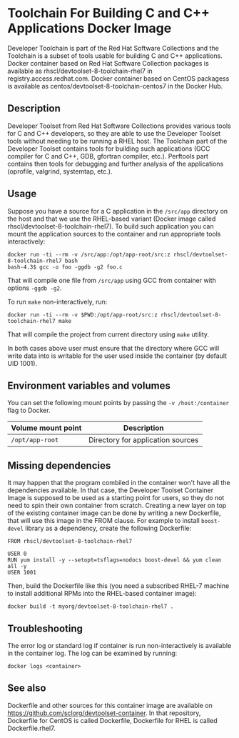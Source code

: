 Toolchain For Building C and C++ Applications Docker Image
==========================================================

Developer Toolchain is part of the Red Hat Software Collections and the Toolchain is a subset of tools usable for building C and C++ applications. Docker container based on Red Hat Software Collection packages is available as rhscl/devtoolset-8-toolchain-rhel7 in registry.access.redhat.com. Docker container based on CentOS packagess is available as centos/devtoolset-8-toolchain-centos7 in the Docker Hub.


Description
-----------
Developer Toolset from Red Hat Software Collections provides various tools for C and C++ developers, so they are able to use the Developer Toolset tools without needing to be running a RHEL host. The Toolchain part of the Developer Toolset contains tools for building such applications (GCC compiler for C and C++, GDB, gfortran compiler, etc.). Perftools part contains then tools for debugging and further analysis of the applications (oprofile, valgrind, systemtap, etc.).


Usage
-----------
Suppose you have a source for a C application in the `/src/app` directory on the host and that we use the RHEL-based variant (Docker image called rhscl/devtoolset-8-toolchain-rhel7). To build such application you can mount the application sources to the container and run appropriate tools interactively:

```
docker run -ti --rm -v /src/app:/opt/app-root/src:z rhscl/devtoolset-8-toolchain-rhel7 bash
bash-4.3$ gcc -o foo -ggdb -g2 foo.c
```

That will compile one file from `/src/app` using GCC from container with options `-ggdb -g2`.

To run `make` non-interactively, run:

```
docker run -ti --rm -v $PWD:/opt/app-root/src:z rhscl/devtoolset-8-toolchain-rhel7 make
```

That will compile the project from current directory using `make` utility.

In both cases above user must ensure that the directory where GCC will write data into is writable for the user used inside the container (by default UID 1001).


Environment variables and volumes
---------------------------------
You can set the following mount points by passing the `-v /host:/container` flag to Docker.

|  Volume mount point      | Description                       |
| :----------------------- | --------------------------------- |
|  `/opt/app-root`         | Directory for application sources |



Missing dependencies
--------------------
It may happen that the program combiled in the container won't have all the dependencies available. In that case, the Developer Toolset Container Image is supposed to be used as a starting point for users, so they do not need to spin their own container from scratch. Creating a new layer on top of the existing container image can be done by writing a new Dockerfile, that will use this image in the FROM clause. For example to install `boost-devel` library as a dependency, create the following Dockerfile:

```
FROM rhscl/devtoolset-8-toolchain-rhel7

USER 0
RUN yum install -y --setopt=tsflags=nodocs boost-devel && yum clean all -y
USER 1001
```

Then, build the Dockerfile like this (you need a subscribed RHEL-7 machine to install additional RPMs into the RHEL-based container image):

```
docker build -t myorg/devtoolset-8-toolchain-rhel7 .
```


Troubleshooting
---------------
The error log or standard log if container is run non-interactively is available in the container log. The log can be examined by running:

    docker logs <container>


See also
--------
Dockerfile and other sources for this container image are available on
https://github.com/sclorg/devtoolset-container.
In that repository, Dockerfile for CentOS is called Dockerfile, Dockerfile
for RHEL is called Dockerfile.rhel7.

